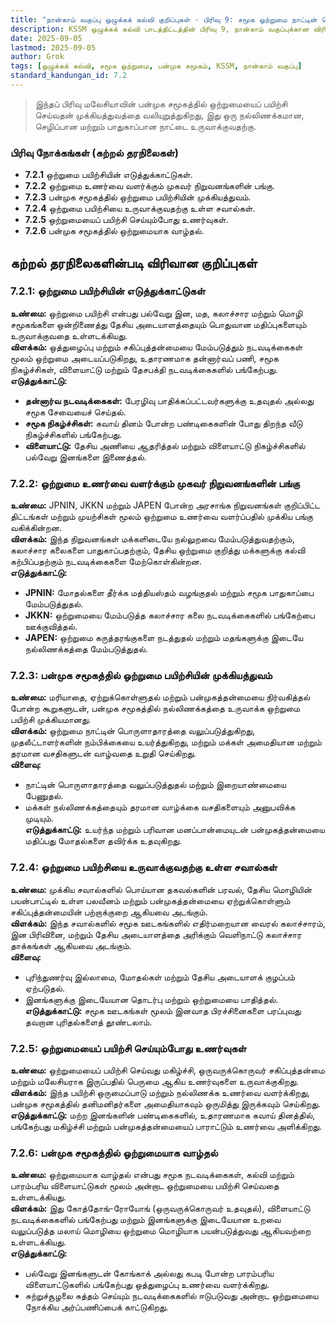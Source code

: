 ```yaml
---
title: "நான்காம் வகுப்பு ஒழுக்கக் கல்வி குறிப்புகள் - பிரிவு 9: சமூக ஒற்றுமை நாட்டின் செழிப்பின் அடித்தளம்"
description: KSSM ஒழுக்கக் கல்வி பாடத்திட்டத்தின் பிரிவு 9, நான்காம் வகுப்புக்கான விரிவான குறிப்புகள், பன்முக சமூகத்தில் ஒற்றுமையை மையமாகக் கொண்டவை.
date: 2025-09-05
lastmod: 2025-09-05
author: Grok
tags: [ஒழுக்கக் கல்வி, சமூக ஒற்றுமை, பன்முக சமூகம், KSSM, நான்காம் வகுப்பு]
standard_kandungan_id: 7.2
---
```


> இந்தப் பிரிவு மலேசியாவின் பன்முக சமூகத்தில் ஒற்றுமையைப் பயிற்சி செய்வதன் முக்கியத்துவத்தை வலியுறுத்துகிறது, இது ஒரு நல்லிணக்கமான, செழிப்பான மற்றும் பாதுகாப்பான நாட்டை உருவாக்குவதற்கு.

### பிரிவு நோக்கங்கள் (கற்றல் தரநிலைகள்)

- **7.2.1** ஒற்றுமை பயிற்சியின் எடுத்துக்காட்டுகள்.
- **7.2.2** ஒற்றுமை உணர்வை வளர்க்கும் முகவர் நிறுவனங்களின் பங்கு.
- **7.2.3** பன்முக சமூகத்தில் ஒற்றுமை பயிற்சியின் முக்கியத்துவம்.
- **7.2.4** ஒற்றுமை பயிற்சியை உருவாக்குவதற்கு உள்ள சவால்கள்.
- **7.2.5** ஒற்றுமையைப் பயிற்சி செய்யும்போது உணர்வுகள்.
- **7.2.6** பன்முக சமூகத்தில் ஒற்றுமையாக வாழ்தல்.

## கற்றல் தரநிலைகளின்படி விரிவான குறிப்புகள்

### 7.2.1: ஒற்றுமை பயிற்சியின் எடுத்துக்காட்டுகள்

**உண்மை:** ஒற்றுமை பயிற்சி என்பது பல்வேறு இன, மத, கலாச்சார மற்றும் மொழி சமூகங்களை ஒன்றிணைத்து தேசிய அடையாளத்தையும் பொதுவான மதிப்புகளையும் உருவாக்குவதை உள்ளடக்கியது.  
**விளக்கம்:** ஒத்துழைப்பு மற்றும் சகிப்புத்தன்மையை மேம்படுத்தும் நடவடிக்கைகள் மூலம் ஒற்றுமை அடையப்படுகிறது, உதாரணமாக தன்னார்வப் பணி, சமூக நிகழ்ச்சிகள், விளையாட்டு மற்றும் தேசபக்தி நடவடிக்கைகளில் பங்கேற்பது.  
**எடுத்துக்காட்டு:**  
- **தன்னார்வ நடவடிக்கைகள்:** பேரழிவு பாதிக்கப்பட்டவர்களுக்கு உதவுதல் அல்லது சமூக சேவையைச் செய்தல்.  
- **சமூக நிகழ்ச்சிகள்:** கவாய் தினம் போன்ற பண்டிகைகளின் போது திறந்த வீடு நிகழ்ச்சிகளில் பங்கேற்பது.  
- **விளையாட்டு:** தேசிய அணியை ஆதரித்தல் மற்றும் விளையாட்டு நிகழ்ச்சிகளில் பல்வேறு இனங்களை இணைத்தல்.

### 7.2.2: ஒற்றுமை உணர்வை வளர்க்கும் முகவர் நிறுவனங்களின் பங்கு

**உண்மை:** JPNIN, JKKN மற்றும் JAPEN போன்ற அரசாங்க நிறுவனங்கள் குறிப்பிட்ட திட்டங்கள் மற்றும் முயற்சிகள் மூலம் ஒற்றுமை உணர்வை வளர்ப்பதில் முக்கிய பங்கு வகிக்கின்றன.  
**விளக்கம்:** இந்த நிறுவனங்கள் மக்களிடையே நல்லுறவை மேம்படுத்துவதற்கும், கலாச்சார கலைகளை பாதுகாப்பதற்கும், தேசிய ஒற்றுமை குறித்து மக்களுக்கு கல்வி கற்பிப்பதற்கும் நடவடிக்கைகளை மேற்கொள்கின்றன.  
**எடுத்துக்காட்டு:**  
- **JPNIN:** மோதல்களை தீர்க்க மத்தியஸ்தம் வழங்குதல் மற்றும் சமூக பாதுகாப்பை மேம்படுத்துதல்.  
- **JKKN:** ஒற்றுமையை மேம்படுத்த கலாச்சார கலை நடவடிக்கைகளில் பங்கேற்பை ஊக்குவித்தல்.  
- **JAPEN:** ஒற்றுமை கருத்தரங்குகளை நடத்துதல் மற்றும் மதங்களுக்கு இடையே நல்லிணக்கத்தை மேம்படுத்துதல்.

### 7.2.3: பன்முக சமூகத்தில் ஒற்றுமை பயிற்சியின் முக்கியத்துவம்

**உண்மை:** மரியாதை, ஏற்றுக்கொள்ளுதல் மற்றும் பன்முகத்தன்மையை நிர்வகித்தல் போன்ற கூறுகளுடன், பன்முக சமூகத்தில் நல்லிணக்கத்தை உருவாக்க ஒற்றுமை பயிற்சி முக்கியமானது.  
**விளக்கம்:** ஒற்றுமை நாட்டின் பொருளாதாரத்தை வலுப்படுத்துகிறது, முதலீட்டாளர்களின் நம்பிக்கையை உயர்த்துகிறது, மற்றும் மக்கள் அமைதியான மற்றும் தரமான வசதிகளுடன் வாழ்வதை உறுதி செய்கிறது.  
**விளைவு:**  
- நாட்டின் பொருளாதாரத்தை வலுப்படுத்துதல் மற்றும் இறையாண்மையை பேணுதல்.  
- மக்கள் நல்லிணக்கத்தையும் தரமான வாழ்க்கை வசதிகளையும் அனுபவிக்க முடியும்.  
**எடுத்துக்காட்டு:** உயர்ந்த மற்றும் பரிவான மனப்பான்மையுடன் பன்முகத்தன்மையை மதிப்பது மோதல்களை தவிர்க்க உதவுகிறது.

### 7.2.4: ஒற்றுமை பயிற்சியை உருவாக்குவதற்கு உள்ள சவால்கள்

**உண்மை:** முக்கிய சவால்களில் பொய்யான தகவல்களின் பரவல், தேசிய மொழியின் பயன்பாட்டில் உள்ள பலவீனம் மற்றும் பன்முகத்தன்மையை ஏற்றுக்கொள்ளும் சகிப்புத்தன்மையின் பற்றாக்குறை ஆகியவை அடங்கும்.  
**விளக்கம்:** இந்த சவால்களில் சமூக ஊடகங்களில் எதிர்மறையான வைரல் கலாச்சாரம், இன பிரிவினை, மற்றும் தேசிய அடையாளத்தை அரிக்கும் வெளிநாட்டு கலாச்சார தாக்கங்கள் ஆகியவை அடங்கும்.  
**விளைவு:**  
- புரிந்துணர்வு இல்லாமை, மோதல்கள் மற்றும் தேசிய அடையாளக் குழப்பம் ஏற்படுதல்.  
- இனங்களுக்கு இடையேயான தொடர்பு மற்றும் ஒற்றுமையை பாதித்தல்.  
**எடுத்துக்காட்டு:** சமூக ஊடகங்கள் மூலம் இனவாத பிரச்சினைகளை பரப்புவது தவறான புரிதல்களைத் தூண்டலாம்.

### 7.2.5: ஒற்றுமையைப் பயிற்சி செய்யும்போது உணர்வுகள்

**உண்மை:** ஒற்றுமையைப் பயிற்சி செய்வது மகிழ்ச்சி, ஒருவருக்கொருவர் சகிப்புத்தன்மை மற்றும் மலேசியராக இருப்பதில் பெருமை ஆகிய உணர்வுகளை உருவாக்குகிறது.  
**விளக்கம்:** இந்த பயிற்சி ஒருமைப்பாடு மற்றும் நல்லிணக்க உணர்வை வளர்க்கிறது, பன்முக சமூகத்தில் தனிமனிதர்களை அமைதியாகவும் ஒருமித்து இருக்கவும் செய்கிறது.  
**எடுத்துக்காட்டு:** மற்ற இனங்களின் பண்டிகைகளில், உதாரணமாக கவாய் தினத்தில், பங்கேற்பது மகிழ்ச்சி மற்றும் பன்முகத்தன்மையைப் பாராட்டும் உணர்வை அளிக்கிறது.

### 7.2.6: பன்முக சமூகத்தில் ஒற்றுமையாக வாழ்தல்

**உண்மை:** ஒற்றுமையாக வாழ்தல் என்பது சமூக நடவடிக்கைகள், கல்வி மற்றும் பாரம்பரிய விளையாட்டுகள் மூலம் அன்றாட ஒற்றுமையை பயிற்சி செய்வதை உள்ளடக்கியது.  
**விளக்கம்:** இது கோத்தோங்-ரோயோங் (ஒருவருக்கொருவர் உதவுதல்), விளையாட்டு நடவடிக்கைகளில் பங்கேற்பது மற்றும் இனங்களுக்கு இடையேயான உறவை வலுப்படுத்த மலாய் மொழியை ஒற்றுமை மொழியாக பயன்படுத்துவது ஆகியவற்றை உள்ளடக்கியது.  
**எடுத்துக்காட்டு:**  
- பல்வேறு இனங்களுடன் கோங்காக் அல்லது கபடி போன்ற பாரம்பரிய விளையாட்டுகளில் பங்கேற்பது ஒத்துழைப்பு உணர்வை வளர்க்கிறது.  
- சுற்றுச்சூழலை சுத்தம் செய்யும் நடவடிக்கைகளில் ஈடுபடுவது அன்றாட ஒற்றுமையை நோக்கிய அர்ப்பணிப்பைக் காட்டுகிறது.